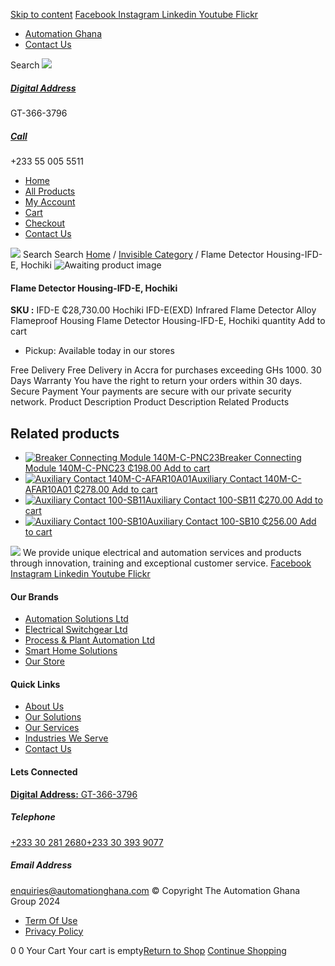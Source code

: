 [Skip to content](https://store.automationghana.com/product/flame-detector-housing-ifd-e-hochiki/#content)
[ Facebook ](https://www.facebook.com/automationgh/) [ Instagram ](https://www.instagram.com/automationgh/) [ Linkedin ](https://www.linkedin.com/company/the-automation-ghana-limited/) [ Youtube ](https://www.youtube.com/channel/UCurrRDUSm5oIW39VXjn1u0w) [ Flickr ](https://www.flickr.com/photos/181794037@N07/)
  * [ Automation Ghana ](https://automationghana.com)
  * [ Contact Us ](https://store.automationghana.com/contact/)


Search
[ ![](https://store.automationghana.com/wp-content/uploads/2024/04/Website-TAGG-Logo-BLUE.png) ](https://store.automationghana.com/)
[ ](https://maps.app.goo.gl/m4xeaagWCNbLk4jM6)
#####  [ Digital Address ](https://maps.app.goo.gl/m4xeaagWCNbLk4jM6)
GT-366-3796 
[ ](tel:+233550055511)
#####  [ Call ](tel:+233550055511)
+233 55 005 5511 
  * [Home](https://store.automationghana.com/)
  * [All Products](https://store.automationghana.com/shop/)
  * [My Account](https://store.automationghana.com/my-account/)
  * [Cart](https://store.automationghana.com/cart/)
  * [Checkout](https://store.automationghana.com/checkout/)
  * [Contact Us](https://store.automationghana.com/contact/)


[![](https://store.automationghana.com/wp-content/uploads/2024/04/AutomationGhana_logo_white.png)](https://store.automationghana.com)
Search
Search
[Home](https://store.automationghana.com) / [Invisible Category](https://store.automationghana.com/product-category/invisible-category/) / Flame Detector Housing-IFD-E, Hochiki
![Awaiting product image](https://store.automationghana.com/wp-content/uploads/woocommerce-placeholder-600x600.png)
####  Flame Detector Housing-IFD-E, Hochiki 
**SKU :** IFD-E 
₵28,730.00
Hochiki IFD-E(EXD) Infrared Flame Detector Alloy Flameproof Housing
Flame Detector Housing-IFD-E, Hochiki quantity
Add to cart
  * Pickup: Available today in our stores


Free Delivery 
Free Delivery in Accra for purchases exceeding GHs 1000. 
30 Days Warranty 
You have the right to return your orders within 30 days. 
Secure Payment 
Your payments are secure with our private security network. 
Product Description
Product Description
Related Products 
## Related products
  * [![Breaker Connecting Module 140M-C-PNC23](https://store.automationghana.com/wp-content/uploads/2020/12/140M-C-PNC23-300x300.jpg)Breaker Connecting Module 140M-C-PNC23 ₵198.00 ](https://store.automationghana.com/product/breaker-connecting-module-140m-c-pnc23/)
[Add to cart](https://store.automationghana.com/product/flame-detector-housing-ifd-e-hochiki/?add-to-cart=2973)
  * [![Auxiliary Contact 140M-C-AFAR10A01](https://store.automationghana.com/wp-content/uploads/2020/12/140M-C-AFAR10A01-300x298.jpg)Auxiliary Contact 140M-C-AFAR10A01 ₵278.00 ](https://store.automationghana.com/product/auxiliary-contact-140m-c-afar10a01/)
[Add to cart](https://store.automationghana.com/product/flame-detector-housing-ifd-e-hochiki/?add-to-cart=2963)
  * [![Auxiliary Contact 100-SB11](https://store.automationghana.com/wp-content/uploads/2020/11/Allen-Bradley-100S-300x300.jpg)Auxiliary Contact 100-SB11 ₵270.00 ](https://store.automationghana.com/product/auxiliary-contact-100-sb11/)
[Add to cart](https://store.automationghana.com/product/flame-detector-housing-ifd-e-hochiki/?add-to-cart=2954)
  * [![Auxiliary Contact 100-SB10](https://store.automationghana.com/wp-content/uploads/2020/11/Auxilliary-Contact-300x300.jpg)Auxiliary Contact 100-SB10 ₵256.00 ](https://store.automationghana.com/product/auxiliary-contact-100-sb10/)
[Add to cart](https://store.automationghana.com/product/flame-detector-housing-ifd-e-hochiki/?add-to-cart=2952)


![](https://store.automationghana.com/wp-content/uploads/2024/04/AutomationGhana_logo_white.png)
We provide unique electrical and automation services and products through innovation, training and exceptional customer service.
[ Facebook ](https://www.facebook.com/automationgh/) [ Instagram ](https://www.instagram.com/automationgh/) [ Linkedin ](https://www.linkedin.com/company/the-automation-ghana-limited/) [ Youtube ](https://www.youtube.com/channel/UCurrRDUSm5oIW39VXjn1u0w) [ Flickr ](https://www.flickr.com/photos/181794037@N07/)
#### Our Brands
  * [ Automation Solutions Ltd ](https://store.automationghana.com/product/flame-detector-housing-ifd-e-hochiki/)
  * [ Electrical Switchgear Ltd ](https://store.automationghana.com/product/flame-detector-housing-ifd-e-hochiki/)
  * [ Process & Plant Automation Ltd ](https://store.automationghana.com/product/flame-detector-housing-ifd-e-hochiki/)
  * [ Smart Home Solutions ](https://store.automationghana.com/product/flame-detector-housing-ifd-e-hochiki/)
  * [ Our Store ](https://store.automationghana.com/product/flame-detector-housing-ifd-e-hochiki/)


#### Quick Links
  * [ About Us ](https://store.automationghana.com/product/flame-detector-housing-ifd-e-hochiki/)
  * [ Our Solutions ](https://store.automationghana.com/product/flame-detector-housing-ifd-e-hochiki/)
  * [ Our Services ](https://store.automationghana.com/product/flame-detector-housing-ifd-e-hochiki/)
  * [ Industries We Serve ](https://store.automationghana.com/product/flame-detector-housing-ifd-e-hochiki/)
  * [ Contact Us ](https://store.automationghana.com/product/flame-detector-housing-ifd-e-hochiki/)


#### Lets Connected
[**Digital Address:** GT-366-3796](https://maps.app.goo.gl/m4xeaagWCNbLk4jM6)
#####  Telephone 
[ +233 30 281 2680](tel:+233302812680)[+233 30 393 9077](https://store.automationghana.com/product/flame-detector-housing-ifd-e-hochiki/+233303939077)
#####  Email Address 
enquiries@automationghana.com 
© Copyright The Automation Ghana Group 2024
  * [ Term Of Use ](https://store.automationghana.com/product/flame-detector-housing-ifd-e-hochiki/)
  * [ Privacy Policy ](https://store.automationghana.com/product/flame-detector-housing-ifd-e-hochiki/)


0
0
Your Cart
Your cart is empty[Return to Shop](https://store.automationghana.com/shop/)
[Continue Shopping](https://store.automationghana.com/product/flame-detector-housing-ifd-e-hochiki/)
